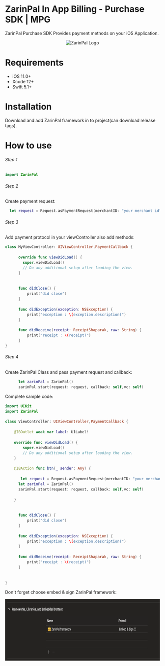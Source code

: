 # ZarinPal In App Billing - Purchase SDK | MPG

ZarinPal Purchase SDK Provides payment methods on your iOS Application.



<p align="center" width="100%">
<img src="https://github.com/ZarinPal-Lab/Android-PaymentGateway-SDK/blob/master/logo%20%E2%80%93%201.png?raw=true" alt="ZarinPal Logo" width="300" height="100"/>
</p>


# Requirements 

- iOS 11.0+ 
- Xcode 12+
- Swift 5.1+

# Installation

Download and add ZarinPal framework in to project(can download release tags).

# How to use
###### Step 1

```Swift
import ZarinPal
```

###### Step 2

Create payment request:
```Swift
  let request = Request.asPaymentRequest(merchantID: "your merchant id", amount: 1010, callbackURL: "https://www.google.com", description: "your descaription for payment")
```

###### Step 3

Add payment protocol in your viewController also add methods:

```Swift
class MyViewController: UIViewController,PaymentCallback {

      override func viewDidLoad() {
        super.viewDidLoad()
        // Do any additional setup after loading the view.
      }


      func didClose() {
          print("did close")
      }
      
      func didException(exception: NSException) {
          print("exception : \(exception.description)")
      }
      
      func didReceive(receipt: ReceiptShaparak, raw: String) {
          print("receipt : \(receipt)")
      }
}
```

###### Step 4

Create ZarinPal Class and pass payment request and callback:

```Swift
      let zarinPal = ZarinPal()
      zarinPal.start(request: request, callback: self,vc: self)
```

Complete sample code:

```Swift
import UIKit
import ZarinPal

class ViewController: UIViewController,PaymentCallback {

    @IBOutlet weak var label: UILabel!
    
    override func viewDidLoad() {
        super.viewDidLoad()
        // Do any additional setup after loading the view.
    }

    @IBAction func btn(_ sender: Any) {
                
       let request = Request.asPaymentRequest(merchantID: "your merchant id", amount: 1010, callbackURL: "https://www.google.com", description: "your descaription for payment")
      let zarinPal = ZarinPal()
      zarinPal.start(request: request, callback: self,vc: self)

    }
    
    
      func didClose() {
          print("did close")
      }
      
      func didException(exception: NSException) {
          print("exception : \(exception.description)")
      }
      
      func didReceive(receipt: ReceiptShaparak, raw: String) {
          print("receipt : \(receipt)")
      }

    
}


```
Don't forget choose embed & sign ZarinPal framework:

<p align="center" width="100%">
<img src="https://raw.githubusercontent.com/ZarinPal/iOS-SDK/main/Sample/Art/ScreenShot-embed-sign.png" alt="sample" width="600" height="200"/>
</p>

